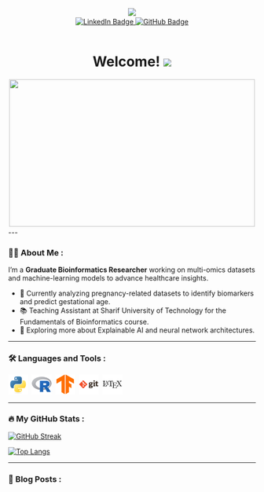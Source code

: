<div id="header" align="center">
  <img src="https://media.giphy.com/media/L1R1tvI9svkIWwpVYr/giphy.gif" width="500"/>
  <div id="badges">
    <a href="https://www.linkedin.com/in/your-linkedin-profile">
      <img src="https://img.shields.io/badge/LinkedIn-black?style=for-the-badge&logo=linkedin&logoColor=white" alt="LinkedIn Badge"/>
    </a>
    <a href="https://www.github.com/your-github-username">
      <img src="https://img.shields.io/badge/GitHub-black?style=for-the-badge&logo=github&logoColor=white" alt="GitHub Badge"/>
    </a>
    <!-- Add more badges if necessary -->
  </div>
  <img src="https://komarev.com/ghpvc/?username=your-github-username&style=flat-square&color=gray" alt=""/>
  <h1>
    Welcome!
    <img src="https://media.giphy.com/media/hvRJCLFzcasrR4ia7z/giphy.gif" width="30px"/>
  </h1>
</div>
<div align="center">
  <img src="https://media.giphy.com/media/30pdYnh6VSw5mWD0Z0/giphy.gif" width="500" height="300"/>
</div>
---

### 👩‍💻 About Me :
I’m a **Graduate Bioinformatics Researcher** working on multi-omics datasets and machine-learning models to advance healthcare insights.
- 🔬 Currently analyzing pregnancy-related datasets to identify biomarkers and predict gestational age.
- 📚 Teaching Assistant at Sharif University of Technology for the Fundamentals of Bioinformatics course.
- 🤖 Exploring more about Explainable AI and neural network architectures.

---

### 🛠 Languages and Tools :
<div>
  <img src="https://github.com/devicons/devicon/blob/master/icons/python/python-original.svg" title="Python" alt="Python" width="40" height="40"/>&nbsp;
  <img src="https://github.com/devicons/devicon/blob/master/icons/r/r-original.svg" title="R" alt="R" width="40" height="40"/>&nbsp;
  <img src="https://github.com/devicons/devicon/blob/master/icons/tensorflow/tensorflow-original.svg" title="TensorFlow" alt="TensorFlow" width="40" height="40"/>&nbsp;
  <img src="https://github.com/devicons/devicon/blob/master/icons/git/git-original-wordmark.svg" title="Git" alt="Git" width="40" height="40"/>&nbsp;
  <img src="https://github.com/devicons/devicon/blob/master/icons/latex/latex-original.svg" title="LaTeX" alt="LaTeX" width="40" height="40"/>&nbsp;
  <!-- Add other tools as relevant -->
</div>

---

### 🔥 My GitHub Stats :
[![GitHub Streak](http://github-readme-streak-stats.herokuapp.com?user=your-github-username&theme=dark&background=000000)](https://git.io/streak-stats)

[![Top Langs](https://github-readme-stats.vercel.app/api/top-langs/?username=your-github-username&layout=compact&theme=vision-friendly-dark)](https://github.com/anuraghazra/github-readme-stats)

---

### 📝 Blog Posts :
<!-- BLOG-POST-LIST:START -->
<!-- BLOG-POST-LIST:END -->

